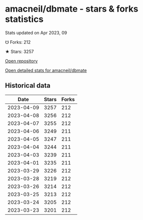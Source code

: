 # amacneil/dbmate - stars & forks statistics

Stats updated on Apr 2023, 09

☋ Forks: 212

★ Stars: 3257

[Open repository](https://github.com/amacneil/dbmate)

[Open detailed stats for amacneil/dbmate](https://reviewgithub.com/rep/amacneil/dbmate)

## Historical data
| Date | Stars | Forks |
|------|-------|-------|
| 2023-04-09 | 3257 | 212 | 
| 2023-04-08 | 3256 | 212 | 
| 2023-04-07 | 3255 | 212 | 
| 2023-04-06 | 3249 | 211 | 
| 2023-04-05 | 3247 | 211 | 
| 2023-04-04 | 3244 | 211 | 
| 2023-04-03 | 3239 | 211 | 
| 2023-04-01 | 3235 | 211 | 
| 2023-03-29 | 3226 | 212 | 
| 2023-03-28 | 3219 | 212 | 
| 2023-03-26 | 3214 | 212 | 
| 2023-03-25 | 3213 | 212 | 
| 2023-03-24 | 3205 | 212 | 
| 2023-03-23 | 3201 | 212 | 

